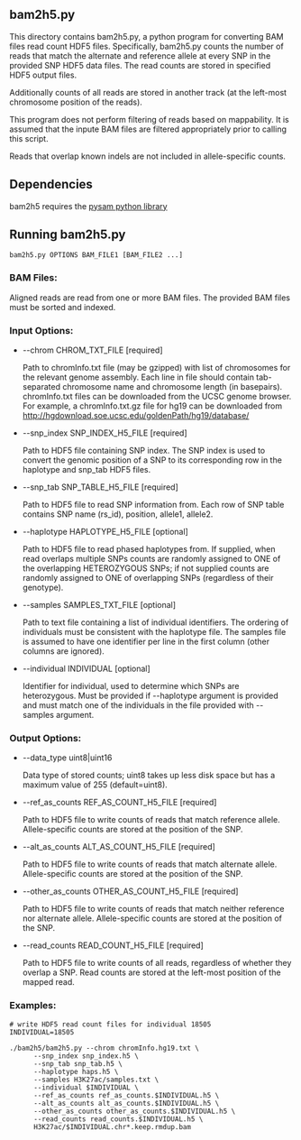 ## bam2h5.py

This directory contains bam2h5.py,  a python program for converting BAM
files read count HDF5 files. Specifically, bam2h5.py counts the number
of reads that match the alternate and reference allele at every SNP in the provided
SNP HDF5 data files. The read counts are stored in specified HDF5 output
files.

Additionally counts of all reads are stored in another track (at the 
left-most chromosome position of the reads).

This program does not perform filtering of reads based on mappability.
It is assumed that the inpute BAM files are filtered appropriately prior to 
calling this script.

Reads that overlap known indels are not included in allele-specific
counts.

## Dependencies
bam2h5 requires the [pysam python library](https://github.com/pysam-developers/pysam)


## Running bam2h5.py

    bam2h5.py OPTIONS BAM_FILE1 [BAM_FILE2 ...]

### BAM Files:

Aligned reads are read from one or more BAM files. The provided
BAM files must be sorted and indexed.

### Input Options:
* --chrom CHROM_TXT_FILE [required]

    Path to chromInfo.txt file (may be gzipped) with list of
	chromosomes for the relevant genome assembly. Each line
	in file should contain tab-separated chromosome name and
	chromosome length (in basepairs). chromInfo.txt files can
	be downloaded from the UCSC genome browser. For example,
	a chromInfo.txt.gz file for hg19 can be downloaded from
	http://hgdownload.soe.ucsc.edu/goldenPath/hg19/database/

* --snp_index SNP_INDEX_H5_FILE [required]

    Path to HDF5 file containing SNP index. The SNP index is
    used to convert the genomic position of a SNP to its
    corresponding row in the haplotype and snp_tab
    HDF5 files.

* --snp_tab SNP_TABLE_H5_FILE [required]

    Path to HDF5 file to read SNP information from. Each row of SNP
    table contains SNP name (rs_id), position, allele1, allele2.

* --haplotype HAPLOTYPE_H5_FILE [optional]

    Path to HDF5 file to read phased haplotypes from.
    If supplied, when read overlaps multiple SNPs counts are randomly
    assigned to ONE of the overlapping HETEROZYGOUS SNPs; if not supplied 
    counts are randomly assigned to ONE of overlapping SNPs (regardless of 
    their genotype).

* --samples SAMPLES_TXT_FILE [optional]

    Path to text file containing a list of individual identifiers. The
    ordering of individuals must be consistent with the haplotype
    file. The samples file is assumed to have one identifier per line
    in the first column (other columns are ignored).

* --individual INDIVIDUAL [optional]

    Identifier for individual, used to determine which
    SNPs are heterozygous. Must be provided
    if --haplotype argument is provided and must match one of the
    individuals in the file provided with --samples argument.

### Output Options:
* --data_type uint8|uint16

    Data type of stored counts; uint8 takes up less disk
    space but has a maximum value of 255 (default=uint8).

* --ref_as_counts REF_AS_COUNT_H5_FILE [required]
	 
     Path to HDF5 file to write counts of reads that match reference allele.
     Allele-specific counts are stored at the position of the SNP.

* --alt_as_counts ALT_AS_COUNT_H5_FILE [required]

    Path to HDF5 file to write counts of reads that match alternate allele.
    Allele-specific counts are stored at the position of the SNP.

* --other_as_counts OTHER_AS_COUNT_H5_FILE [required]

    Path to HDF5 file to write counts of reads that match neither reference
    nor alternate allele. Allele-specific counts are stored at the position
    of the SNP.

* --read_counts READ_COUNT_H5_FILE [required]

    Path to HDF5 file to write counts of all reads, regardless of whether
    they overlap a SNP. Read counts are stored at the left-most position
    of the mapped read.


### Examples:

    # write HDF5 read count files for individual 18505
	INDIVIDUAL=18505
	
    ./bam2h5/bam2h5.py --chrom chromInfo.hg19.txt \
	      --snp_index snp_index.h5 \
	      --snp_tab snp_tab.h5 \
	      --haplotype haps.h5 \
	      --samples H3K27ac/samples.txt \
	      --individual $INDIVIDUAL \
	      --ref_as_counts ref_as_counts.$INDIVIDUAL.h5 \
	      --alt_as_counts alt_as_counts.$INDIVIDUAL.h5 \
	      --other_as_counts other_as_counts.$INDIVIDUAL.h5 \
	      --read_counts read_counts.$INDIVIDUAL.h5 \
	      H3K27ac/$INDIVIDUAL.chr*.keep.rmdup.bam


